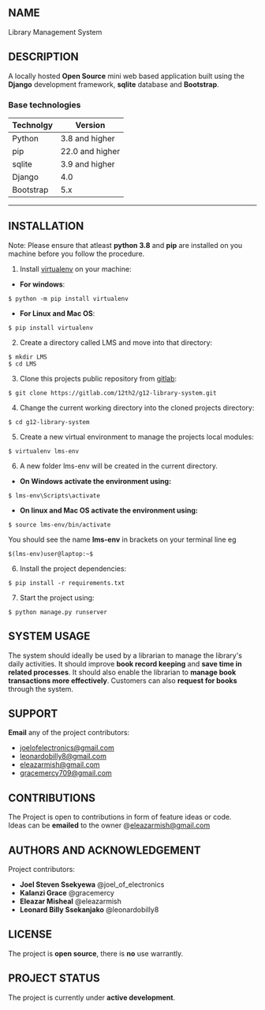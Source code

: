 ## NAME
Library Management System

## DESCRIPTION
A locally hosted **Open Source** mini web based application built using the **Django** development framework, **sqlite** database and **Bootstrap**.

### Base technologies
|Technolgy     | Version         |
|------------- | -------------   |
|Python        | 3.8 and higher  |
|pip           | 22.0 and higher |
|sqlite        | 3.9 and higher  |
|Django        | 4.0             |
|Bootstrap     | 5.x             |

- - - -

## INSTALLATION
Note: Please ensure that atleast **python 3.8** and **pip** are installed on you machine before you follow the procedure. 

1. Install [virtualenv](https://docs.python.org) on your machine:
* __For windows__:  
```
$ python -m pip install virtualenv
```
* __For Linux and Mac OS__:  
```
$ pip install virtualenv 
```
2. Create a directory called LMS and move into that directory:   
```
$ mkdir LMS
$ cd LMS
```

3. Clone this projects public repository from [gitlab](https://gitlab.com):  
```
$ git clone https://gitlab.com/12th2/g12-library-system.git
```

4. Change the current working directory into the cloned projects directory:  
```
$ cd g12-library-system
```

5. Create a new virtual environment to manage the projects local modules:  
```
$ virtualenv lms-env
```

6. A new folder lms-env will be created in the current directory.  
* __On Windows activate the environment using:__   
```
$ lms-env\Scripts\activate
```

* __On linux and Mac OS activate the environment using:__   
```
$ source lms-env/bin/activate  
```

You should see the name __lms-env__ in brackets on your terminal line eg    
```
$(lms-env)user@laptop:~$
```

6. Install the project dependencies:  
```
$ pip install -r requirements.txt
```

7. Start the project using:    
```
$ python manage.py runserver
```

## SYSTEM USAGE
The system should ideally be used by a librarian to manage the library's daily activities. It should improve __book record keeping__ and __save time in related processes__. It should also enable the librarian to __manage book transactions more effectively__. 
Customers can also __request for books__ through the system.

## SUPPORT
__Email__ any of the project contributors:
* joelofelectronics@gmail.com
* leonardobilly8@gmail.com
* eleazarmish@gmail.com 
* gracemercy709@gmail.com
## CONTRIBUTIONS
The Project is open to contributions in form of feature ideas or code.   
Ideas can be __emailed__ to the owner @eleazarmish@gmail.com

## AUTHORS AND ACKNOWLEDGEMENT
Project contributors:
* __Joel Steven Ssekyewa__ @joel_of_electronics  
* __Kalanzi Grace__ @gracemercy  
* __Eleazar Misheal__ @eleazarmish   
* __Leonard Billy Ssekanjako__ @leonardobilly8   

## LICENSE
The project is __open source__, there is __no__ use warrantly. 

## PROJECT STATUS
The project is currently under __active development__. 
